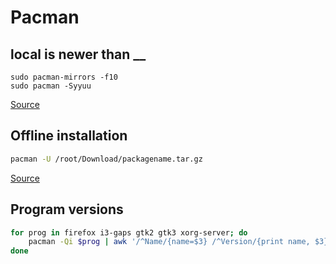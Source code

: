 # Pacman

## local is newer than __

```shell
sudo pacman-mirrors -f10
sudo pacman -Syyuu
```

[Source](https://archived.forum.manjaro.org/t/whats-all-these-warrnings/79542)

## Offline installation
```bash
pacman -U /root/Download/packagename.tar.gz
```

[Source](https://wiki.archlinux.org/title/offline_installation_of_packages)

## Program versions
```bash
for prog in firefox i3-gaps gtk2 gtk3 xorg-server; do
    pacman -Qi $prog | awk '/^Name/{name=$3} /^Version/{print name, $3}'
done
```
